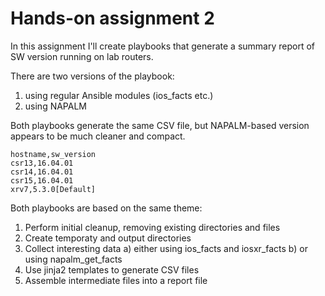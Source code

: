 # Hands-on assignment 2

In this assignment I'll create playbooks that generate a summary report of SW version running on lab routers.

There are two versions of the playbook:
1) using regular Ansible modules (ios_facts etc.)
2) using NAPALM

Both playbooks generate the same CSV file, but NAPALM-based version appears to be much cleaner and compact.

```
hostname,sw_version
csr13,16.04.01
csr14,16.04.01
csr15,16.04.01
xrv7,5.3.0[Default]
```

Both playbooks are based on the same theme:

1. Perform initial cleanup, removing existing directories and files
2. Create temporaty and output directories 
3. Collect interesting data
  a) either using ios_facts and iosxr_facts
  b) or using napalm_get_facts
4. Use jinja2 templates to generate CSV files
5. Assemble intermediate files into a report file











